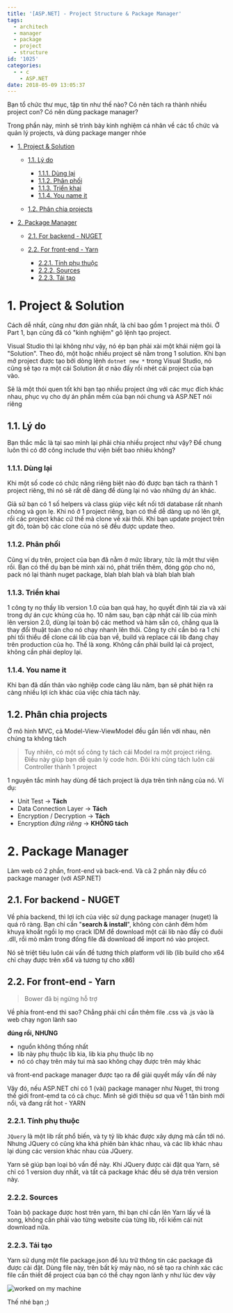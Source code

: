 ```yaml
---
title: '[ASP.NET] - Project Structure & Package Manager'
tags:
  - architech
  - manager
  - package
  - project
  - structure
id: '1025'
categories:
  - - c
    - ASP.NET
date: 2018-05-09 13:05:37
---
```


Bạn tổ chức thư mục, tập tin như thế nào? Có nên tách ra thành nhiều project con? Có nên dùng package manager?

Trong phần này, mình sẽ trình bày kinh nghiệm cá nhân về các tổ chức và quản lý projects, và dùng package manger nhóe
<!-- more -->
*   [1. Project & Solution](#1-project--solution)
    
    *   [1.1. Lý do](#11-lý-do)
        
        *   [1.1.1. Dùng lại](#111-dùng-lại)
        *   [1.1.2. Phân phối](#112-phân-phối)
        *   [1.1.3. Triển khai](#113-triển-khai)
        *   [1.1.4. You name it](#114-you-name-it)
    *   [1.2. Phân chia projects](#12-phân-chia-projects)
*   [2. Package Manager](#2-package-manager)
    
    *   [2.1. For backend - NUGET](#21-for-backend---nuget)
    *   [2.2. For front-end - Yarn](#22-for-front-end---yarn)
        
        *   [2.2.1. Tính phụ thuộc](#221-tính-phụ-thuộc)
        *   [2.2.2. Sources](#222-sources)
        *   [2.2.3. Tái tạo](#223-tái-tạo)

# 1. Project & Solution

Cách dễ nhất, cũng như đơn giản nhất, là chỉ bao gồm 1 project mà thôi. Ở Part 1, bạn cũng đã có "kinh nghiệm" gõ lệnh tạo project.

Visual Studio thì lại không như vậy, nó ép bạn phải xài một khái niệm gọi là "Solution". Theo đó, một hoặc nhiều project sẽ nằm trong 1 solution. Khi bạn mở project được tạo bởi dòng lệnh `dotnet new *` trong Visual Studio, nó cũng sẽ tạo ra một cái Solution ất ơ nào đấy rồi nhét cái project của bạn vào.

Sẽ là một thói quen tốt khi bạn tạo nhiều project ứng với các mục đích khác nhau, phục vụ cho dự án phần mềm của bạn nói chung và ASP.NET nói riêng

## 1.1. Lý do

Bạn thắc mắc là tại sao mình lại phải chia nhiều project như vậy? Để chung luôn thì có đỡ công include thư viện biết bao nhiêu không?

### 1.1.1. Dùng lại

Khi một số code có chức năng riêng biệt nào đó được bạn tách ra thành 1 project riêng, thì nó sẽ rất dễ dàng để dùng lại nó vào những dự án khác.

Giả sử bạn có 1 số helpers và class giúp việc kết nối tới database rất nhanh chóng và gọn lẹ. Khi nó ở 1 project riêng, bạn có thể dễ dàng up nó lên git, rồi các project khác cứ thế mà clone về xài thôi. Khi bạn update project trên git đó, toàn bộ các clone của nó sẽ đều được update theo.

### 1.1.2. Phân phối

Cũng ví dụ trên, project của bạn đã nằm ở mức library, tức là một thư viện rồi. Bạn có thể dụ bạn bè mình xài nó, phát triển thêm, đóng góp cho nó, pack nó lại thành nuget package, blah blah blah và blah blah blah

### 1.1.3. Triển khai

1 công ty nọ thấy lib version 1.0 của bạn quá hay, họ quyết định tải zìa và xài trong dự án cực khủng của họ. 10 năm sau, bạn cập nhật cái lib của mình lên version 2.0, dùng lại toàn bộ các method và hàm sẵn có, chẳng qua là thay đổi thuật toán cho nó chạy nhanh lên thôi. Công ty chỉ cần bỏ ra 1 chi phí tối thiểu để clone cái lib của bạn về, build và replace cái lib đang chạy trên production của họ. Thế là xong. Không cần phải build lại cả project, không cần phải deploy lại.

### 1.1.4. You name it

Khi bạn đã dấn thân vào nghiệp code càng lâu năm, bạn sẽ phát hiện ra càng nhiều lợi ích khác của việc chia tách này.

## 1.2. Phân chia projects

Ở mô hình MVC, cả Model-View-ViewModel đều gắn liền với nhau, nên chúng ta không tách

> Tuy nhiên, có một số công ty tách cái Model ra một project riêng. Điều này giúp bạn dễ quản lý code hơn. Đôi khi cũng tách luôn cái Controller thành 1 project

1 nguyên tắc mình hay dùng để tách project là dựa trên tính năng của nó. Ví dụ:

*   Unit Test -> **Tách**
*   Data Connection Layer -> **Tách**
*   Encryption / Decryption -> **Tách**
*   Encryption _đứng riêng_ -> **KHÔNG tách**

# 2. Package Manager

Làm web có 2 phần, front-end và back-end. Và cả 2 phần này đều có package manager (với ASP.NET)

## 2.1. For backend - NUGET

Về phía backend, thì lợi ích của việc sử dụng package manager (nuget) là quá rõ ràng. Bạn chỉ cần "**search & install**", không còn cảnh đêm hôm khuya khoắt ngồi lọ mọ crack IDM để download một cái lib nào đấy có đuôi .dll, rồi mò mẫm trong đống file đã download để import nó vào project.

Nó sẽ triệt tiêu luôn cái vấn đề tương thích platform với lib (lib build cho x64 chỉ chạy được trên x64 và tương tự cho x86)

## 2.2. For front-end - Yarn

> Bower đã bị ngừng hỗ trợ

Về phía front-end thì sao? Chẳng phải chỉ cần thêm file .css và .js vào là web chạy ngon lành sao

**đúng rồi, NHƯNG**

*   nguồn không thống nhất
*   lib này phụ thuộc lib kia, lib kia phụ thuộc lib nọ
*   nó có chạy trên máy tui mà sao không chạy được trên máy khác

và front-end package manager được tạo ra để giải quyết mấy vấn đề này

Vậy đó, nếu ASP.NET chỉ có 1 (vài) package manager như Nuget, thì trong thế giới front-emd ta có cả chục. Mình sẽ giới thiệu sơ qua về 1 tân binh mới nổi, và đang rất hot - YARN

### 2.2.1. Tính phụ thuộc

`JQuery` là một lib rất phổ biến, và ty tỷ lib khác được xây dựng mà cần tới nó. Nhưng JQuery có cũng kha khá phiên bản khác nhau, và các lib khác nhau lại dùng các version khác nhau của JQuery.

Yarn sẽ giúp bạn loại bỏ vấn đề này. Khi JQuery được cài đặt qua Yarn, sẽ chỉ có 1 version duy nhất, và tất cả package khác đều sẽ dựa trên version này.

### 2.2.2. Sources

Toàn bộ package được host trên yarn, thì bạn chỉ cần lên Yarn lấy về là xong, không cần phải vào từng website của từng lib, rồi kiếm cái nút download nữa.

### 2.2.3. Tái tạo

Yarn sử dụng một file package.json để lưu trữ thông tin các package đã được cài đặt. Dùng file này, trên bất kỳ máy nào, nó sẽ tạo ra chính xác các file cần thiết để project của bạn có thể chạy ngon lành y như lúc dev vậy

![worked on my machine](https://farm1.staticflickr.com/966/27130244167_1f468f1efa_o.png)

Thế nhé bạn ;)